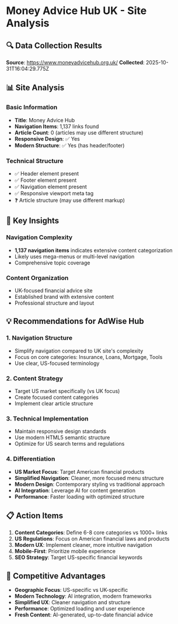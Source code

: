 # Money Advice Hub UK - Site Analysis

## 🔍 Data Collection Results

**Source**: https://www.moneyadvicehub.org.uk/
**Collected**: 2025-10-31T16:04:29.775Z

## 📊 Site Analysis

### Basic Information
- **Title**: Money Advice Hub
- **Navigation Items**: 1,137 links found
- **Article Count**: 0 (articles may use different structure)
- **Responsive Design**: ✅ Yes
- **Modern Structure**: ✅ Yes (has header/footer)

### Technical Structure
- ✅ Header element present
- ✅ Footer element present  
- ✅ Navigation element present
- ✅ Responsive viewport meta tag
- ❓ Article structure (may use different markup)

## 🎯 Key Insights

### Navigation Complexity
- **1,137 navigation items** indicates extensive content categorization
- Likely uses mega-menus or multi-level navigation
- Comprehensive topic coverage

### Content Organization
- UK-focused financial advice site
- Established brand with extensive content
- Professional structure and layout

## 💡 Recommendations for AdWise Hub

### 1. Navigation Structure
- Simplify navigation compared to UK site's complexity
- Focus on core categories: Insurance, Loans, Mortgage, Tools
- Use clear, US-focused terminology

### 2. Content Strategy
- Target US market specifically (vs UK focus)
- Create focused content categories
- Implement clear article structure

### 3. Technical Implementation
- Maintain responsive design standards
- Use modern HTML5 semantic structure
- Optimize for US search terms and regulations

### 4. Differentiation
- **US Market Focus**: Target American financial products
- **Simplified Navigation**: Cleaner, more focused menu structure  
- **Modern Design**: Contemporary styling vs traditional approach
- **AI Integration**: Leverage AI for content generation
- **Performance**: Faster loading with optimized structure

## 📋 Action Items

1. **Content Categories**: Define 6-8 core categories vs 1000+ links
2. **US Regulations**: Focus on American financial laws and products
3. **Modern UX**: Implement cleaner, more intuitive navigation
4. **Mobile-First**: Prioritize mobile experience
5. **SEO Strategy**: Target US-specific financial keywords

## 🚀 Competitive Advantages

- **Geographic Focus**: US-specific vs UK-specific
- **Modern Technology**: AI integration, modern frameworks
- **Simplified UX**: Cleaner navigation and structure
- **Performance**: Optimized loading and user experience
- **Fresh Content**: AI-generated, up-to-date financial advice